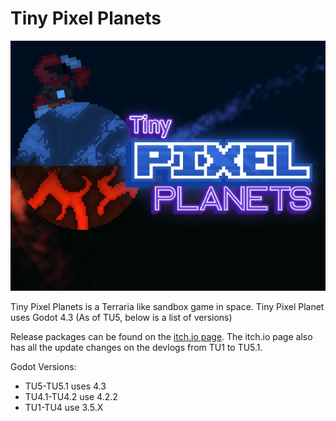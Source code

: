 # Tiny Pixel Planets

![FinalThumbnail.jpg](https://github.com/Stevepetoskey/TinyPixelPlanetsPublic/blob/69b7864a8ceafc0e9ea174bcadca24b2875854fc/TPPThumbnailNew.jpg)

Tiny Pixel Planets is a Terraria like sandbox game in space. 
Tiny Pixel Planet uses Godot 4.3 (As of TU5, below is a list of versions)

Release packages can be found on the [itch.io page](https://sp-possibilities.itch.io/tiny-pixel-planets).
The itch.io page also has all the update changes on the devlogs from TU1 to TU5.1.

Godot Versions:
- TU5-TU5.1 uses 4.3
- TU4.1-TU4.2 use 4.2.2
- TU1-TU4 use 3.5.X
